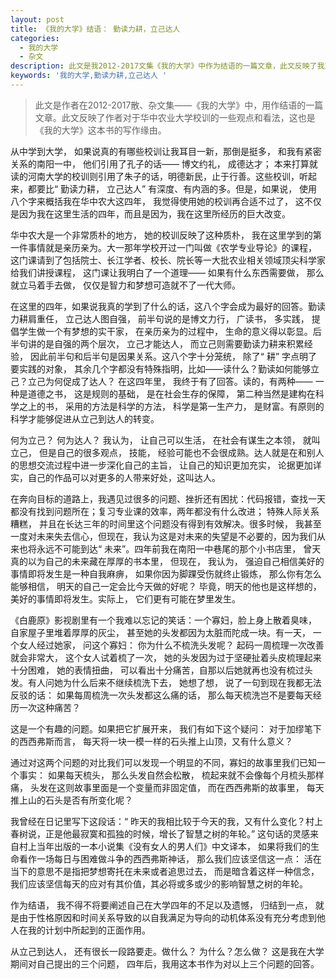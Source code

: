 ```yaml
---
layout: post
title: 《我的大学》结语： 勤读力耕，立己达人
categories:
  - 我的大学
  - 杂文
description: 此文是我2012-2017文集《我的大学》中作为结语的一篇文章，此文反映了我对于华中农业大学校训的一些观点和看法。
keywords: '我的大学,勤读力耕,立己达人 '
---
```


> 此文是作者在2012-2017散、杂文集——《我的大学》中，用作结语的一篇文章。此文反映了作者对于华中农业大学校训的一些观点和看法，这也是《我的大学》这本书的写作缘由。

从中学到大学， 如果说真的有哪些校训让我耳目一新，那倒是挺多， 和我有紧密关系的南阳一中， 他们引用了孔子的话—— 博文约礼， 成德达才； 本来打算就读的河南大学的校训则引用了朱子的话，明德新民，止于行善。这些校训，听起来，都要比“ 勤读力耕， 立己达人” 有深度、有内涵的多。但是，如果说， 使用八个字来概括我在华中农大这四年， 我觉得使用她的校训再合适不过了， 这不仅是因为我在这里生活的四年，而且是因为，我在这里所经历的巨大改变。

华中农大是一个非常质朴的地方， 她的校训反映了这种质朴， 我在这里学到的第一件事情就是亲历亲为。大一那年学校开过一门叫做《农学专业导论》的课程， 这门课请到了包括院士、长江学者、校长、院长等一大批农业相关领域顶尖科学家给我们讲授课程， 这门课让我明白了一个道理—— 如果有什么东西需要做， 那么就立马着手去做， 仅仅是智力和梦想可造就不了一代大师。

在这里的四年，如果说我真的学到了什么的话，这八个字会成为最好的回答。勤读力耕肩重任， 立己达人图自强， 前半句说的是博文力行， 广读书， 多实践， 提倡学生做一个有梦想的实干家， 在亲历亲为的过程中， 生命的意义得以彰显。后半句讲的是自强的两个层次， 立己才能达人， 而立己则需要勤读力耕来积累经验， 因此前半句和后半句是因果关系。这八个字十分笼统， 除了“ 耕” 字点明了要实践的对象， 其余几个字都没有特殊指明，比如——读什么？勤读如何能够立己？立己为何促成了达人？ 在这四年里， 我终于有了回答。读的，有两种—— 一种是道德之书， 这是规则的基础， 是在社会生存的保障， 第二种当然是建构在科学之上的书， 采用的方法是科学的方法， 科学是第一生产力， 是财富。有原则的科学才能够促进从立己到达人的转变。

何为立己？ 何为达人？ 我认为， 让自己可以生活， 在社会有谋生之本领， 就叫立己， 但是自己的很多观点， 技能， 经验可能也不会很成熟。达人就是在和别人的思想交流过程中进一步深化自己的主旨， 让自己的知识更加充实， 论据更加详实，自己的作品可以对更多的人带来好处，这叫达人。

在奔向目标的道路上，我遇见过很多的问题、挫折还有困扰：代码报错，查找一天都没有找到问题所在；复习专业课的效率，两年都没有什么改进； 特殊人际关系糟糕， 并且在长达三年的时间里这个问题没有得到有效解决。很多时候， 我甚至一度对未来失去信心，但现在，我认为这是对未来的失望是不必要的，因为我们从来也将永远不可能到达“ 未来”。四年前我在南阳一中巷尾的那个小书店里， 曾天真的以为自己的未来藏在厚厚的书本里， 但现在， 我认为， 强迫自己相信美好的事情即将发生是一种自我麻痹， 如果你因为脚踝受伤就终止锻炼， 那么你有怎么能够相信， 明天的自己一定会比今天做的好呢？ 毕竟，明天的他也是这样想的， 美好的事情即将发生。实际上， 它们更有可能在梦里发生。

《白鹿原》影视剧里有一个我难以忘记的笑话：一个寡妇，脸上身上散着臭味， 自家屋子里堆着厚厚的灰尘， 甚至她的头发都因为太脏而陀成一块。有一天， 一个女人经过她家， 问这个寡妇： 你为什么不梳洗头发呢？ 起码一周梳理一次改善就会非常大， 这个女人试着梳了一次， 她的头发因为过于坚硬扯着头皮梳理起来十分困难， 她的表情扭曲， 可以看出十分痛苦，自那以后她就再也没有梳过头发。有人问她为什么后来不继续梳洗下去， 她想了想， 说了一句到现在我都无法反驳的话： 如果每周梳洗一次头发都这么痛的话， 那么每天梳洗岂不是要每天经历一次这种痛苦？

这是一个有趣的问题。如果把它扩展开来， 我们有如下这个疑问： 对于加缪笔下的西西弗斯而言， 每天将一块一模一样的石头推上山顶，又有什么意义？

通过对这两个问题的对比我们可以发现一个明显的不同，寡妇的故事里我们已知一个事实： 如果每天梳头， 那么头发自然会松散， 梳起来就不会像每个月梳头那样痛， 头发在这则故事里面是一个变量而非固定值， 而在西西弗斯的故事里， 每天推上山的石头是否有所变化呢？

我曾经在日记里写下这段话：“ 昨天的我相比较于今天的我，又有什么变化？村上春树说，正是他最寂寞和孤独的时候，增长了智慧之树的年轮。” 这句话的灵感来自村上当年出版的一本小说集《没有女人的男人们》中文译本， 如果将我们的生命看作一场每日与困难做斗争的西西弗斯神话， 那么我们应该坚信这一点： 活在当下的意思不是指把梦想寄托在未来或者追思过去， 而是暗含着这样一种信念， 我们应该坚信每天的应对有其价值，其必将或多或少的影响智慧之树的年轮。

作为结语， 我不得不将要阐述自己在大学四年的不足以及遗憾， 归结到一点， 就是由于性格原因和时间关系导致的以自我满足为导向的动机体系没有充分考虑到他人在我的计划中所起到的正面作用。

从立己到达人， 还有很长一段路要走。做什么？ 为什么？怎么做？ 这是我在大学期间对自己提出的三个问题， 四年后，我用这本书作为对以上三个问题的回答。

